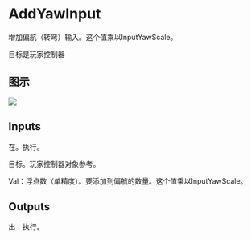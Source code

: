 # AddYawInput

增加偏航（转弯）输入。这个值乘以InputYawScale。

目标是玩家控制器

## 图示

![]($-20221218-19065381.png)

## Inputs

在。执行。

目标。玩家控制器对象参考。

Val：浮点数（单精度）。要添加到偏航的数量。这个值乘以InputYawScale。

## Outputs

出：执行。
